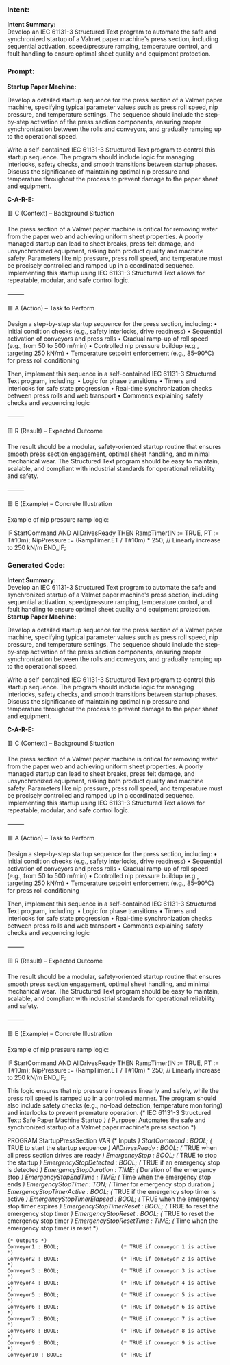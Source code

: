 ### Intent:
**Intent Summary:**  
Develop an IEC 61131-3 Structured Text program to automate the safe and synchronized startup of a Valmet paper machine's press section, including sequential activation, speed/pressure ramping, temperature control, and fault handling to ensure optimal sheet quality and equipment protection.

### Prompt:
**Startup Paper Machine:**

Develop a detailed startup sequence for the press section of a Valmet paper machine, specifying typical parameter values such as press roll speed, nip pressure, and temperature settings. The sequence should include the step-by-step activation of the press section components, ensuring proper synchronization between the rolls and conveyors, and gradually ramping up to the operational speed.

Write a self-contained IEC 61131-3 Structured Text program to control this startup sequence. The program should include logic for managing interlocks, safety checks, and smooth transitions between startup phases. Discuss the significance of maintaining optimal nip pressure and temperature throughout the process to prevent damage to the paper sheet and equipment.

**C-A-R-E:**

🟥 C (Context) – Background Situation

The press section of a Valmet paper machine is critical for removing water from the paper web and achieving uniform sheet properties. A poorly managed startup can lead to sheet breaks, press felt damage, and unsynchronized equipment, risking both product quality and machine safety. Parameters like nip pressure, press roll speed, and temperature must be precisely controlled and ramped up in a coordinated sequence. Implementing this startup using IEC 61131-3 Structured Text allows for repeatable, modular, and safe control logic.

⸻

🟩 A (Action) – Task to Perform

Design a step-by-step startup sequence for the press section, including:
	•	Initial condition checks (e.g., safety interlocks, drive readiness)
	•	Sequential activation of conveyors and press rolls
	•	Gradual ramp-up of roll speed (e.g., from 50 to 500 m/min)
	•	Controlled nip pressure buildup (e.g., targeting 250 kN/m)
	•	Temperature setpoint enforcement (e.g., 85–90°C) for press roll conditioning

Then, implement this sequence in a self-contained IEC 61131-3 Structured Text program, including:
	•	Logic for phase transitions
	•	Timers and interlocks for safe state progression
	•	Real-time synchronization checks between press rolls and web transport
	•	Comments explaining safety checks and sequencing logic

⸻

🟨 R (Result) – Expected Outcome

The result should be a modular, safety-oriented startup routine that ensures smooth press section engagement, optimal sheet handling, and minimal mechanical wear. The Structured Text program should be easy to maintain, scalable, and compliant with industrial standards for operational reliability and safety.

⸻

🟦 E (Example) – Concrete Illustration

Example of nip pressure ramp logic:

IF StartCommand AND AllDrivesReady THEN
   RampTimer(IN := TRUE, PT := T#10m);
   NipPressure := (RampTimer.ET / T#10m) * 250; // Linearly increase to 250 kN/m
END_IF;

### Generated Code:
**Intent Summary:**  
Develop an IEC 61131-3 Structured Text program to automate the safe and synchronized startup of a Valmet paper machine's press section, including sequential activation, speed/pressure ramping, temperature control, and fault handling to ensure optimal sheet quality and equipment protection.
**Startup Paper Machine:**

Develop a detailed startup sequence for the press section of a Valmet paper machine, specifying typical parameter values such as press roll speed, nip pressure, and temperature settings. The sequence should include the step-by-step activation of the press section components, ensuring proper synchronization between the rolls and conveyors, and gradually ramping up to the operational speed.

Write a self-contained IEC 61131-3 Structured Text program to control this startup sequence. The program should include logic for managing interlocks, safety checks, and smooth transitions between startup phases. Discuss the significance of maintaining optimal nip pressure and temperature throughout the process to prevent damage to the paper sheet and equipment.

**C-A-R-E:**

🟥 C (Context) – Background Situation

The press section of a Valmet paper machine is critical for removing water from the paper web and achieving uniform sheet properties. A poorly managed startup can lead to sheet breaks, press felt damage, and unsynchronized equipment, risking both product quality and machine safety. Parameters like nip pressure, press roll speed, and temperature must be precisely controlled and ramped up in a coordinated sequence. Implementing this startup using IEC 61131-3 Structured Text allows for repeatable, modular, and safe control logic.

⸻

🟩 A (Action) – Task to Perform

Design a step-by-step startup sequence for the press section, including:
	•	Initial condition checks (e.g., safety interlocks, drive readiness)
	•	Sequential activation of conveyors and press rolls
	•	Gradual ramp-up of roll speed (e.g., from 50 to 500 m/min)
	•	Controlled nip pressure buildup (e.g., targeting 250 kN/m)
	•	Temperature setpoint enforcement (e.g., 85–90°C) for press roll conditioning

Then, implement this sequence in a self-contained IEC 61131-3 Structured Text program, including:
	•	Logic for phase transitions
	•	Timers and interlocks for safe state progression
	•	Real-time synchronization checks between press rolls and web transport
	•	Comments explaining safety checks and sequencing logic

⸻

🟨 R (Result) – Expected Outcome

The result should be a modular, safety-oriented startup routine that ensures smooth press section engagement, optimal sheet handling, and minimal mechanical wear. The Structured Text program should be easy to maintain, scalable, and compliant with industrial standards for operational reliability and safety.

⸻

🟦 E (Example) – Concrete Illustration

Example of nip pressure ramp logic:

IF StartCommand AND AllDrivesReady THEN
   RampTimer(IN := TRUE, PT := T#10m);
   NipPressure := (RampTimer.ET / T#10m) * 250; // Linearly increase to 250 kN/m
END_IF;

This logic ensures that nip pressure increases linearly and safely, while the press roll speed is ramped up in a controlled manner. The program should also include safety checks (e.g., no-load detection, temperature monitoring) and interlocks to prevent premature operation.
(* IEC 61131-3 Structured Text: Safe Paper Machine Startup *)
(* Purpose: Automates the safe and synchronized startup of a Valmet paper machine's press section *)

PROGRAM StartupPressSection
VAR
    (* Inputs *)
    StartCommand : BOOL;                  (* TRUE to start the startup sequence *)
    AllDrivesReady : BOOL;               (* TRUE when all press section drives are ready *)
    EmergencyStop : BOOL;                (* TRUE to stop the startup *)
    EmergencyStopDetected : BOOL;        (* TRUE if an emergency stop is detected *)
    EmergencyStopDuration : TIME;        (* Duration of the emergency stop *)
    EmergencyStopEndTime : TIME;         (* Time when the emergency stop ends *)
    EmergencyStopTimer : TON;            (* Timer for emergency stop duration *)
    EmergencyStopTimerActive : BOOL;     (* TRUE if the emergency stop timer is active *)
    EmergencyStopTimerElapsed : BOOL;    (* TRUE when the emergency stop timer expires *)
    EmergencyStopTimerReset : BOOL;      (* TRUE to reset the emergency stop timer *)
    EmergencyStopReset : BOOL;          (* TRUE to reset the emergency stop timer *)
    EmergencyStopResetTime : TIME;       (* Time when the emergency stop timer is reset *)
    
    (* Outputs *)
    Conveyor1 : BOOL;                    (* TRUE if conveyor 1 is active *)
    Conveyor2 : BOOL;                    (* TRUE if conveyor 2 is active *)
    Conveyor3 : BOOL;                    (* TRUE if conveyor 3 is active *)
    Conveyor4 : BOOL;                    (* TRUE if conveyor 4 is active *)
    Conveyor5 : BOOL;                    (* TRUE if conveyor 5 is active *)
    Conveyor6 : BOOL;                    (* TRUE if conveyor 6 is active *)
    Conveyor7 : BOOL;                    (* TRUE if conveyor 7 is active *)
    Conveyor8 : BOOL;                    (* TRUE if conveyor 8 is active *)
    Conveyor9 : BOOL;                    (* TRUE if conveyor 9 is active *)
    Conveyor10 : BOOL;                   (* TRUE if
